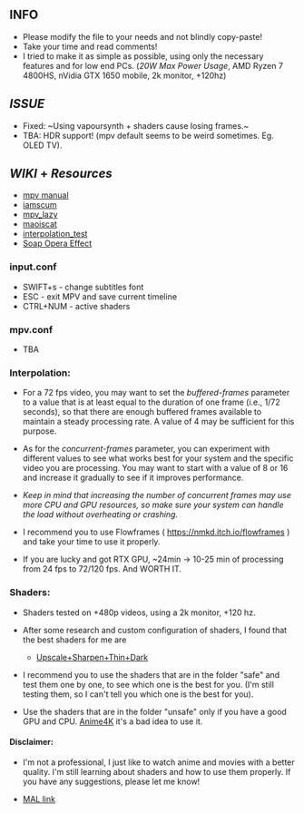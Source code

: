 ## INFO

- Please modify the file to your needs and not blindly copy-paste!
- Take your time and read comments!
- I tried to make it as simple as possible, using only the necessary features and for low end PCs. (_20W Max Power Usage_, AMD Ryzen 7 4800HS, nVidia GTX 1650 mobile, 2k monitor, +120hz)

## ***ISSUE***

- Fixed: ~Using vapoursynth + shaders cause losing frames.~
- TBA: HDR support! (mpv default seems to be weird sometimes. Eg. OLED TV).

## ***WIKI*** + ***Resources***

- [mpv manual](https://mpv.io/manual/master/)
- [iamscum](https://iamscum.wordpress.com/guides/videoplayback-guide/mpv-conf/)
- [mpv_lazy](https://github.com/hooke007/MPV_lazy)
- [maoiscat](https://github.com/maoiscat/mpv-mvtools-script)
- [interpolation_test](https://github.com/haasn/interpolation-samples)
- [Soap Opera Effect](https://www.reddit.com/r/mpv/comments/oke3aa/guide_how_to_get_motion_interpolation_soap_opera/)

### input.conf

- SWIFT+s - change subtitles font
- ESC - exit MPV and save current timeline
- CTRL+NUM - active shaders

### mpv.conf
- TBA

### Interpolation:

- For a 72 fps video, you may want to set the _buffered-frames_ parameter to a value that is at least equal to the duration of one frame (i.e., 1/72 seconds), so that there are enough buffered frames available to maintain a steady processing rate. A value of 4 may be sufficient for this purpose.

- As for the _concurrent-frames_ parameter, you can experiment with different values to see what works best for your system and the specific video you are processing. You may want to start with a value of 8 or 16 and increase it gradually to see if it improves performance.

-  _Keep in mind that increasing the number of concurrent frames may use more CPU and GPU resources, so make sure your system can handle the load without overheating or crashing._

- I recommend you to use Flowframes ( https://nmkd.itch.io/flowframes ) and take your time to use it properly.

- If you are lucky and got RTX GPU, ~24min -> 10-25 min of processing from 24 fps to 72/120 fps. And WORTH IT.

### Shaders:

- Shaders tested on +480p videos, using a 2k monitor, +120 hz.
- After some research and custom configuration of shaders, I found that the best shaders for me are
    - [Upscale+Sharpen+Thin+Dark](https://github.com/vioo-bkp/mpv-personal-config/tree/main/portable_config/shaders/safe)

- I recommend you to use the shaders that are in the folder "safe" and test them one by one, to see which one is the best for you. (I'm still testing them, so I can't tell you which one is the best for you).
- Use the shaders that are in the folder "unsafe" only if you have a good GPU and CPU. [Anime4K](https://www.reddit.com/r/animepiracy/comments/spbyhu/evaluating_the_effectiveness_of_anime4k_for/) it's a bad idea to use it.

#### Disclaimer:

- I'm not a professional, I just like to watch anime and movies with a better quality. I'm still learning about shaders and how to use them properly. If you have any suggestions, please let me know!

- [MAL link](https://myanimelist.net/profile/kuwapt)
